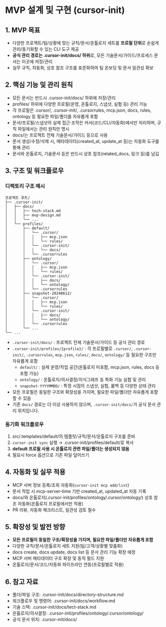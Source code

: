 # MVP 설계 및 구현 (cursor-init)

## 1. MVP 목표

- 다양한 프로젝트/팀/상황에 맞는 규칙/문서/온톨로지 세트를 **프로필 단위**로 손쉽게 관리/동기화할 수 있는 CLI 도구 제공
- **공식 관리 경로는 .cursor-init/docs/ 하위**로, 모든 기술문서/가이드/프로세스 문서는 이곳에 저장/관리
- 실무 규칙, 자동화, 상호 참조 구조를 표준화하여 팀 온보딩 및 문서 일관성 확보

## 2. 핵심 기능 및 관리 원칙

- 모든 문서는 반드시 .cursor-init/docs/ 하위에 저장/관리
- profiles/ 하위에 다양한 프로필(운영, 온톨로지, 스냅샷, 실험 등) 관리 가능
- 각 프로필은 .cursor/, .cursor-init/, .cursorrules, mcp.json, docs, rules, ontology 등 필요한 파일/폴더를 자유롭게 포함
- 문서/프로필/스냅샷의 실제 접근·조작은 커서(코드/CLI/자동화)에서만 처리하며, 규칙 파일에서는 관리 원칙만 명시
- docs/는 프로젝트 전체 기술문서/가이드 등으로 사용
- 문서 생성/수정/삭제 시, 메타데이터(created_at, update_at 등)는 자동화 도구를 통해 관리
- 문서와 온톨로지, 기술문서 등은 반드시 상호 참조(related_docs, 링크 등)를 남김

## 3. 구조 및 워크플로우

### 디렉토리 구조 예시

```
프로젝트 루트/
├── .cursor-init/
│   ├── docs/
│   │   ├── tech-stack.md
│   │   ├── mvp-design.md
│   │   └── ...
│   └── profiles/
│       ├── default/
│       │   └── .cursor/
│       │   │   ├── mcp.json
│       │   │   └── rules/
│       │   └── .cursor-init/
│       │   │   └── docs/
│       │   └── .cursorrules
│       ├── ontology/
│       │   └── .cursor/
│       │   │   ├── mcp.json
│       │   │   └── rules/
│       │   └── .cursor-init/
│       │   │   ├── docs/
│       │   │   └── ontology/
│       │   └── .cursorrules
│       ├── snapshot-20240612/
│       │   └── .cursor/
│       │   │   ├── mcp.json
│       │   │   └── rules/
│       │   └── .cursor-init/
│       │   │   ├── docs/
│       │   │   └── ontology/
│       │   └── .cursorrules
│       └── ...
└── ...
```

- `.cursor-init/docs/` : 프로젝트 전체 기술문서/가이드 등 공식 관리 경로
- `.cursor-init/profiles/{profile}/` : 각 프로필별로 `.cursor/`, `.cursor-init/`, `.cursorrules`, `mcp.json`, `rules/`, `docs/`, `ontology/` 등 필요한 구조만 자유롭게 포함
  - `default/` : 실제 운영/작업 공간(온톨로지 미포함, mcp.json, rules, docs 등 포함 가능)
  - `ontology/` : 온톨로지/의사결정/지식그래프 등 특화 기능 실험 및 관리
  - `snapshot-YYYYMMDD/` : 특정 시점의 스냅샷, 실험, 롤백 등 다양한 상태 관리
- 모든 프로필은 동일한 구조와 확장성을 가지며, 필요한 파일/폴더만 자유롭게 포함할 수 있음
- 기존 `docs/` 경로는 더 이상 사용하지 않으며, `.cursor-init/docs/`가 공식 문서 관리 위치입니다.

### 동기화 워크플로우

1. src/.templates/default/의 템플릿/규칙/문서/온톨로지 구조를 준비
2. `cursor-init sync` 실행 → .cursor-init/profiles/default/로 복사
3. **default 프로필 사용 시 온톨로지 관련 파일/폴더는 생성되지 않음**
4. 필요시 force 옵션으로 기존 파일 덮어쓰기

## 4. 자동화 및 실무 적용

- MCP 서버 정보 등록/조회 자동화(`cursor-init mcp add/list`)
- 문서 작업 시 mcp-server-time 기반 created_at, updated_at 자동 기록
- docs/와 온톨로지(.cursor-init/profiles/ontology/.cursor/ontology/) 상호 참조 자동화(온톨로지 프로필에서만 적용)
- PR 리뷰, 자동화 체크리스트, 일관성 검토 필수

## 5. 확장성 및 발전 방향

- **모든 프로필이 동일한 구조/확장성을 가지며, 필요한 파일/폴더만 자유롭게 포함**
- 다양한 규칙/문서/온톨로지 세트 지원(팀/고객/상황별 맞춤화)
- docs create, docs update, docs list 등 문서 관리 기능 확장 예정
- MCP 서버 메타데이터 구조 확장 및 동적 필드 지원
- 온톨로지/문서/코드/자동화 파이프라인 연동(프로필별로 적용)

## 6. 참고 자료

- 폴더/파일 구조: .cursor-init/docs/directory-structure.md
- 워크플로우 및 명령어: .cursor-init/docs/workflow.md
- 기술 스택: .cursor-init/docs/tect-stack.md
- 온톨로지/의사결정: .cursor-init/profiles/ontology/.cursor/ontology/
- 공식 문서 위치: .cursor-init/docs/
